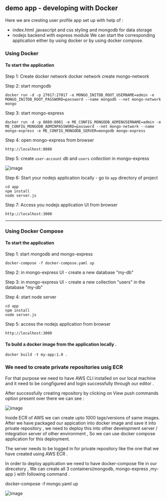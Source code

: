## demo app - developing with Docker

Here we are cresting user profile app set up with help of : 
- index.html ,javascript and css styling and mongodb for data storage
- nodejs backend with express module
We can start the corresponding application either by using docker or by using docker compose.
### Using Docker
#### To start the application

Step 1: Create docker network
     docker network create mongo-network 

Step 2: start mongodb 

    docker run -d -p 27017:27017 -e MONGO_INITDB_ROOT_USERNAME=admin -e MONGO_INITDB_ROOT_PASSWORD=password --name mongodb --net mongo-network mongo    

Step 3: start mongo-express
    
    docker run -d -p 8080:8081 -e ME_CONFIG_MONGODB_ADMINUSERNAME=admin -e ME_CONFIG_MONGODB_ADMINPASSWORD=password --net mongo-network --name mongo-express -e ME_CONFIG_MONGODB_SERVER=mongodb mongo-express   

Step 4: open mongo-express from browser

    http://localhost:8080

Step 5: create `user-account` _db_ and `users` _collection_ in mongo-express


![image](https://github.com/Anushka-92/User_profile_app_using_docker/assets/92269153/8eb5168e-8fea-45fc-a813-d1790a16e7ec)

Step 6: Start your nodejs application locally - go to `app` directory of project 

    cd app
    npm install 
    node server.js
    
Step 7: Access you nodejs application UI from browser

    http://localhost:3000
---------------------------------------------------------------------------------------------------------------------------------------------------------------------------------------------------------------------------------------------    

### Using Docker Compose

#### To start the application

Step 1: start mongodb and mongo-express

    docker-compose -f docker-compose.yaml up
    
Step 2: in mongo-express UI - create a new database "my-db"

Step 3: in mongo-express UI - create a new collection "users" in the database "my-db"       
    
Step 4: start node server 

    cd app
    npm install
    node server.js
    
Step 5: access the nodejs application from browser 

    http://localhost:3000

#### To build a docker image from the application locally .

    docker build -t my-app:1.0 .       
    
    
### We need to create private repositories usig ECR 
   
For that purpose we need to have AWS CLI installed on our local machine and it need to be congfigured and login successfully through our editor .

After successfully creating repository by clicking on View push commands option present over there we can see :


![image](https://github.com/Anushka-92/User_profile_app_using_docker/assets/92269153/0579832c-f335-4ea5-b955-b9da43156fbb)
 
 
 Inside ECR of AWS we can create upto 1000 tags/versions of same images.
 After we have packaged our appication into docker image and save it into private repository , we need to deploy this into other development server / integration server of other environment , So we can use docker compose application for this 
deployment. 

The server needs to be logged in for private repository like the one that we have created using AWS ECR . 

 
 In order to deploy application we need to have docker-compose file in our direcetory , We can create all 3 containers(mongodb, mongo-express ,my-app ) with following command .
 
 docker-compose -f mongo.yaml up

 
 ![image](https://github.com/Anushka-92/User_profile_app_using_docker/assets/92269153/98c74fcd-a790-46f3-aee0-dec3a1ed2225)

    
    
    
 
